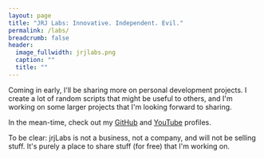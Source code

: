 ```yaml
---
layout: page
title: "JRJ Labs: Innovative. Independent. Evil."
permalink: /labs/
breadcrumb: false
header:
  image_fullwidth: jrjlabs.png
  caption: ""
  title: ""
---
```

Coming in early, I'll be sharing more on personal development projects. I create a lot of random scripts that might be useful to others, and I'm working on some larger projects that I'm looking forward to sharing. 

In the mean-time, check out my [GitHub](http://github.jrj.org) and [YouTube](http://youtube.jrj.org) profiles.

To be clear: jrjLabs is not a business, not a company, and will not be selling stuff. It's purely a place to share stuff (for free) that I'm working on.